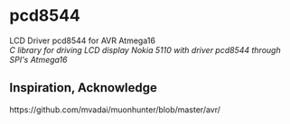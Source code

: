# pcd8544
LCD Driver pcd8544 for AVR Atmega16<br/>
<i>C library for driving LCD display Nokia 5110 with driver pcd8544 through SPI's Atmega16</i>

<h2>Inspiration, Acknowledge</h2>
https://github.com/mvadai/muonhunter/blob/master/avr/
